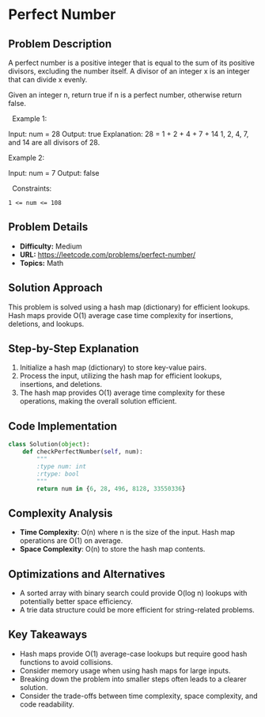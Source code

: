 # Perfect Number

## Problem Description

A perfect number is a positive integer that is equal to the sum of its positive divisors, excluding the number itself. A divisor of an integer x is an integer that can divide x evenly.

Given an integer n, return true if n is a perfect number, otherwise return false.

 
Example 1:


Input: num = 28
Output: true
Explanation: 28 = 1 + 2 + 4 + 7 + 14
1, 2, 4, 7, and 14 are all divisors of 28.


Example 2:


Input: num = 7
Output: false


 
Constraints:


	1 <= num <= 108

## Problem Details

- **Difficulty:** Medium
- **URL:** https://leetcode.com/problems/perfect-number/
- **Topics:** Math

## Solution Approach

This problem is solved using a hash map (dictionary) for efficient lookups. Hash maps provide O(1) average case time complexity for insertions, deletions, and lookups.

## Step-by-Step Explanation

1. Initialize a hash map (dictionary) to store key-value pairs.
2. Process the input, utilizing the hash map for efficient lookups, insertions, and deletions.
3. The hash map provides O(1) average time complexity for these operations, making the overall solution efficient.

## Code Implementation

```python
class Solution(object):
    def checkPerfectNumber(self, num):
        """
        :type num: int
        :rtype: bool
        """
        return num in {6, 28, 496, 8128, 33550336}
```

## Complexity Analysis

- **Time Complexity**: O(n) where n is the size of the input. Hash map operations are O(1) on average.
- **Space Complexity**: O(n) to store the hash map contents.

## Optimizations and Alternatives

- A sorted array with binary search could provide O(log n) lookups with potentially better space efficiency.
- A trie data structure could be more efficient for string-related problems.


## Key Takeaways

- Hash maps provide O(1) average-case lookups but require good hash functions to avoid collisions.
- Consider memory usage when using hash maps for large inputs.
- Breaking down the problem into smaller steps often leads to a clearer solution.
- Consider the trade-offs between time complexity, space complexity, and code readability.

